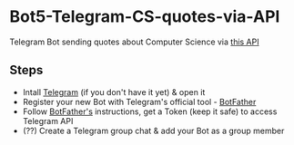 # Bot5-Telegram-CS-quotes-via-API

Telegram Bot sending quotes about Computer Science via <a href="http://quotes.stormconsultancy.co.uk/api"> this API</a> <br>

<h2>Steps</h2>
<ul>
  <li>Intall <a href="https://telegram.org/">Telegram</a> (if you don't have it yet) & open it</li>
  <li>Register your new Bot with Telegram's official tool - <a href="https://telegram.me/BotFather">BotFather</a></li>
  <li>Follow <a href="https://telegram.me/BotFather">BotFather's</a> instructions, get a Token (keep it safe) to access Telegram API</li> 
  <li> (??)  Create a Telegram group chat & add your Bot as a group member</li>
